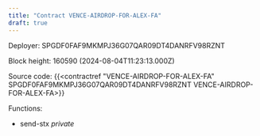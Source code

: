 ```yaml
---
title: "Contract VENCE-AIRDROP-FOR-ALEX-FA"
draft: true
---
```

Deployer: SPGDF0FAF9MKMPJ36G07QAR09DT4DANRFV98RZNT


 



Block height: 160590 (2024-08-04T11:23:13.000Z)

Source code: {{<contractref "VENCE-AIRDROP-FOR-ALEX-FA" SPGDF0FAF9MKMPJ36G07QAR09DT4DANRFV98RZNT VENCE-AIRDROP-FOR-ALEX-FA>}}

Functions:

* send-stx _private_
